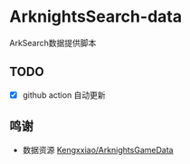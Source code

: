 
 # ArknightsSearch-data
 
ArkSearch数据提供脚本

 ## TODO

 - [x] github action 自动更新

## 鸣谢
 
 - 数据资源 [Kengxxiao/ArknightsGameData](https://github.com/Kengxxiao/ArknightsGameData)